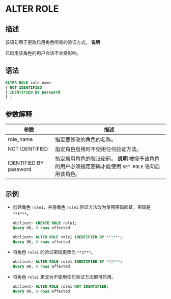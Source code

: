 ALTER ROLE 
===============================



描述 
-----------------------

该语句用于更改启用角色所需的验证方式。
**说明**



已启用该角色的用户会话不会受影响。

语法 
-----------------------

```sql
ALTER ROLE role_name
{ NOT IDENTIFIED
| IDENTIFIED BY password
} ;
```



参数解释 
-------------------------



|           参数           |                                              描述                                              |
|------------------------|----------------------------------------------------------------------------------------------|
| role_name              | 指定要修改的角色的名称。                                                                                 |
| NOT IDENTIFIED         | 指定角色启用时不使用任何验证方法。                                                                            |
| IDENTIFIED BY password | 指定启用角色的验证密码。 **说明**  被授予该角色的用户必须指定密码才能使用 `SET ROLE` 语句启用该角色。 |



示例 
-----------------------

* 创建角色 `role1`，并将角色 `role1` 验证方法改为使用密码验证，密码是 `**1***`。

  ```sql
  obclient> CREATE ROLE role1;
  Query OK, 0 rows affected
  
  obclient> ALTER ROLE role1 IDENTIFIED BY **1***;
  Query OK, 0 rows affected
  ```

  

* 将角色 `role1` 的验证密码更改为 `**2***`。

  ```sql
  obclient> ALTER ROLE role1 IDENTIFIED BY **2***;
  Query OK, 0 rows affected
  ```

  

* 将角色 `role1` 更改为不使用任何验证方法即可启用。

  ```sql
  obclient> ALTER ROLE role1 NOT IDENTIFIED;
  Query OK, 0 rows affected
  ```

  



